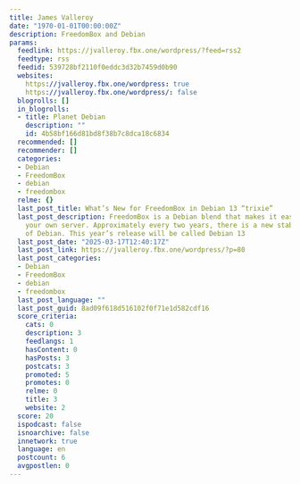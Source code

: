 ```yaml
---
title: James Valleroy
date: "1970-01-01T00:00:00Z"
description: FreedomBox and Debian
params:
  feedlink: https://jvalleroy.fbx.one/wordpress/?feed=rss2
  feedtype: rss
  feedid: 539728bf2110f0eddc3d32b7459d0b90
  websites:
    https://jvalleroy.fbx.one/wordpress: true
    https://jvalleroy.fbx.one/wordpress/: false
  blogrolls: []
  in_blogrolls:
  - title: Planet Debian
    description: ""
    id: 4b58bf166d81bd8f38b7c8dca18c6834
  recommended: []
  recommender: []
  categories:
  - Debian
  - FreedomBox
  - debian
  - freedombox
  relme: {}
  last_post_title: What’s New for FreedomBox in Debian 13 “trixie”
  last_post_description: FreedomBox is a Debian blend that makes it easier to run
    your own server. Approximately every two years, there is a new stable release
    of Debian. This year’s release will be called Debian 13
  last_post_date: "2025-03-17T12:40:17Z"
  last_post_link: https://jvalleroy.fbx.one/wordpress/?p=80
  last_post_categories:
  - Debian
  - FreedomBox
  - debian
  - freedombox
  last_post_language: ""
  last_post_guid: 8ad09f618d516102f0f71e1d582cdf16
  score_criteria:
    cats: 0
    description: 3
    feedlangs: 1
    hasContent: 0
    hasPosts: 3
    postcats: 3
    promoted: 5
    promotes: 0
    relme: 0
    title: 3
    website: 2
  score: 20
  ispodcast: false
  isnoarchive: false
  innetwork: true
  language: en
  postcount: 6
  avgpostlen: 0
---
```


